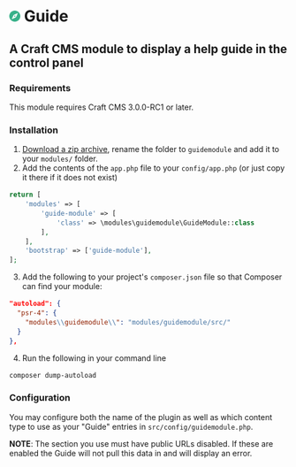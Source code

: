 # <img src="src/icon.svg" width="20" /> Guide
## A Craft CMS module to display a help guide in the control panel

### Requirements
This module requires Craft CMS 3.0.0-RC1 or later.

### Installation
1. [Download a zip archive](https://github.com/trendyminds/guide/archive/master.zip), rename the folder to `guidemodule` and add it to your `modules/` folder.
2. Add the contents of the `app.php` file to your `config/app.php` (or just copy it there if it does not exist)
```php
return [
    'modules' => [
        'guide-module' => [
            'class' => \modules\guidemodule\GuideModule::class
        ],
    ],
    'bootstrap' => ['guide-module'],
];
```
3. Add the following to your project's `composer.json` file so that Composer can find your module:
```json
"autoload": {
  "psr-4": {
    "modules\\guidemodule\\": "modules/guidemodule/src/"
  }
},
```

4. Run the following in your command line
```sh
composer dump-autoload
```

### Configuration

You may configure both the name of the plugin as well as which content type to use as your "Guide" entries in `src/config/guidemodule.php`.

**NOTE**: The section you use must have public URLs disabled. If these are enabled the Guide will not pull this data in and will display an error.
